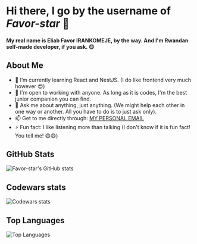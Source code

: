 # Hi there, I go by the username  of *Favor-star* 👋
#### My real name is Eliab Favor IRANKOMEJE, by the way. And I'm Rwandan self-made developer, if you ask. 😍

## About Me

- 🌱 I’m currently learning React and NestJS. (I do like frontend very much however 😍)
- 👯 I'm open to working with anyone. As long as it is codes, I'm the best junior companion you can find.
- 💬 Ask me about anything, just anything. (We might help each other in one way or another. All you have to do is to just ask only).
- 📫 Get to me directly through: [MY PERSONAL EMAIL](favoureliab@gmail.com)
- ⚡ Fun fact: I like listening more than talking (I don't know if it is fun fact! You tell me! 😄😄)

## GitHub Stats

![Favor-star's GitHub stats](https://github-readme-stats.vercel.app/api?username=Favor-star&show_icons=true&theme=radical)
## Codewars stats
![Codewars stats](https://www.codewars.com/users/favour-star/badges/large)

## Top Languages

![Top Languages](https://github-readme-stats.vercel.app/api/top-langs/?username=Favor-star&layout=compact&theme=radical)
